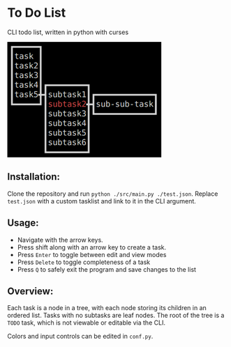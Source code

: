 # To Do List
CLI todo list, written in python with curses

![alt-image](./sample.png)

## Installation:

Clone the repository and run `python ./src/main.py ./test.json`. Replace `test.json` with a custom tasklist and link to it in the CLI argument.



## Usage:

- Navigate with the arrow keys.
- Press shift along with an arrow key to create a task.
- Press `Enter` to toggle between edit and view modes
- Press `Delete` to toggle completeness of a task
- Press `Q` to safely exit the program and save changes to the list
 

## Overview:

Each task is a node in a tree, with each node storing its children in an ordered list. Tasks with no subtasks are leaf nodes. The root of the tree is a `TODO` task, which is not viewable or editable via the CLI.

Colors and input controls can be edited in `conf.py`.







